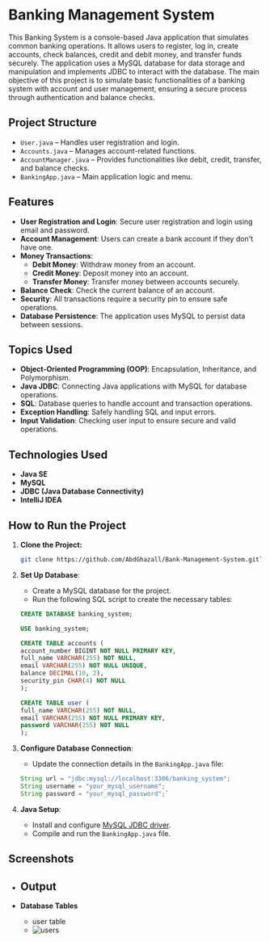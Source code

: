 # Banking Management System

This Banking System is a console-based Java application that simulates common banking operations. It allows users to register, log in, create accounts, check balances, credit and debit money, and transfer funds securely. The application uses a MySQL database for data storage and manipulation and implements JDBC to interact with the database. The main objective of this project is to simulate basic functionalities of a banking system with account and user management, ensuring a secure process through authentication and balance checks.

## Project Structure

-   `User.java` – Handles user registration and login.
-   `Accounts.java` – Manages account-related functions.
-   `AccountManager.java` – Provides functionalities like debit, credit, transfer, and balance checks.
-   `BankingApp.java` – Main application logic and menu.


## Features

-   **User Registration and Login**: Secure user registration and login using email and password.
-   **Account Management**: Users can create a bank account if they don't have one.
-   **Money Transactions**:
    -   **Debit Money**: Withdraw money from an account.
    -   **Credit Money**: Deposit money into an account.
    -   **Transfer Money**: Transfer money between accounts securely.
-   **Balance Check**: Check the current balance of an account.
-   **Security**: All transactions require a security pin to ensure safe operations.
-   **Database Persistence**: The application uses MySQL to persist data between sessions.



## Topics Used

-   **Object-Oriented Programming (OOP)**: Encapsulation, Inheritance, and Polymorphism.
-   **Java JDBC**: Connecting Java applications with MySQL for database operations.
-   **SQL**: Database queries to handle account and transaction operations.
-   **Exception Handling**: Safely handling SQL and input errors.
-   **Input Validation**: Checking user input to ensure secure and valid operations.


## Technologies Used

-   **Java SE**
-   **MySQL**
-   **JDBC (Java Database Connectivity)**
-   **IntelliJ IDEA**

## How to Run the Project



1.  **Clone the Project:**
    
    ```bash
    git clone https://github.com/AbdGhazall/Bank-Management-System.git`
    ``` 
    
2.  **Set Up Database**:
    
    -   Create a MySQL database for the project.
    -   Run the following SQL script to create the necessary tables:

    
    ```sql
    CREATE DATABASE banking_system;
    
    USE banking_system;
    
	CREATE TABLE accounts ( 
	account_number BIGINT NOT NULL PRIMARY KEY, 
	full_name VARCHAR(255) NOT NULL, 
	email VARCHAR(255) NOT NULL UNIQUE, 
	balance DECIMAL(10, 2), 
	security_pin CHAR(4) NOT NULL 
	);
	
    CREATE TABLE user (
    full_name VARCHAR(255) NOT NULL,
    email VARCHAR(255) NOT NULL PRIMARY KEY,
    password VARCHAR(255) NOT NULL
	);
    ```
3.  **Configure Database Connection**:
    
    -   Update the connection details in the `BankingApp.java` file:
    
    ```java
    String url = "jdbc:mysql://localhost:3306/banking_system";
    String username = "your_mysql_username";
    String password = "your_mysql_password";` 
    ```
    

 4. **Java Setup**:
    -   Install and configure  [MySQL JDBC driver](https://dev.mysql.com/downloads/connector/j/).
    -   Compile and run the  `BankingApp.java`  file.



## Screenshots



- **Output**
	- 

- **Database Tables**  
	- user table
 	- ![users](https://github.com/user-attachments/assets/8b4f202d-844a-4b59-bb6c-350dc5a1d1ab)
